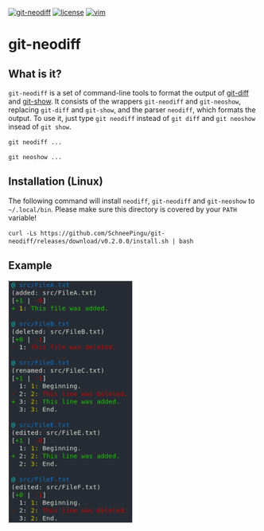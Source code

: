 <p align="left">
    <a href="https://img.shields.io/badge/git--neodiff-v0.2-purple.svg"><img src="https://img.shields.io/badge/git--neodiff-v0.2-blue.svg" alt="git-neodiff"></a>
    <a href="https://img.shields.io/badge/license-BSD3-orange.svg"><img src="https://img.shields.io/badge/license-BSD3-orange.svg" alt="license"></a>
    <a href="https://img.shields.io/badge/Haskell-2010-purple.svg"><img src="https://img.shields.io/badge/Haskell-2010-purple.svg" alt="vim"></a>
</p>

# git-neodiff

## What is it?

`git-neodiff` is a set of command-line tools to format the output of [git-diff](https://git-scm.com/docs/git-diff) and [git-show](https://git-scm.com/docs/git-show). It consists of the wrappers `git-neodiff` and `git-neoshow`, replacing `git-diff` and `git-show`, and the parser `neodiff`, which formats the output.
To use it, just type `git neodiff` instead of `git diff` and `git neoshow` insead of `git show`. 

```
git neodiff ...
```

```
git neoshow ...
```

## Installation (Linux)

The following command will install `neodiff`, `git-neodiff` and `git-neoshow` to `~/.local/bin`. Please make sure this directory is covered by your `PATH` variable!
```
curl -Ls https://github.com/SchneePingu/git-neodiff/releases/download/v0.2.0.0/install.sh | bash
```

## Example

<p align="left"><img src="/doc/demo.png" alt="demo" width="250"></p>
